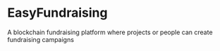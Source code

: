 # EasyFundraising
A blockchain fundraising platform where projects or people can create fundraising campaigns 
